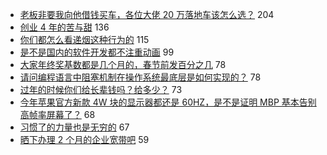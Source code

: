 - [老板非要我向他借钱买车，各位大佬 20 万落地车该怎么选？](https://www.v2ex.com/t/632544) 204
- [创业 4 年的苦与甜](https://www.v2ex.com/t/632492) 136
- [你们都怎么看递烟这种行为的](https://www.v2ex.com/t/632463) 115
- [是不是国内的软件开发都不注重动画](https://www.v2ex.com/t/632402) 99
- [大家年终奖基数都是几个月的，春节前发百分之几](https://www.v2ex.com/t/632420) 78
- [请问编程语言中阻塞机制在操作系统最底层是如何实现的？](https://www.v2ex.com/t/632449) 78
- [过年的时候你们给长辈钱吗？给多少？](https://www.v2ex.com/t/632406) 73
- [今年苹果官方新款 4W 块的显示器都还是 60HZ，是不是证明 MBP 基本告别高帧率屏幕了？](https://www.v2ex.com/t/632433) 68
- [习惯了的力量也是无穷的](https://www.v2ex.com/t/632409) 67
- [晒下办理 2 个月的企业宽带吧](https://www.v2ex.com/t/632531) 59